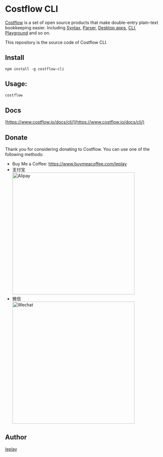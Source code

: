 # Costflow CLI

[Costflow](https://costflow.io/) is a set of open source products that make double-entry plain-text bookkeeping easier. Including [Syntax](https://www.costflow.io/docs/syntax/), [Parser](https://www.costflow.io/docs/parser/), [Desktop apps](https://www.costflow.io/docs/desktop-apps/), [CLI](https://www.costflow.io/docs/cli/), [Playground](https://playground.costflow.io/) and so on.

This repository is the source code of Costflow CLI.

## Install

```
npm install -g costflow-cli
```

## Usage:

```bash
costflow
```

## Docs

[https://www.costflow.io/docs/cli/](https://www.costflow.io/docs/cli/)

## Donate
Thank you for considering donating to Costflow. You can use one of the following methods:

- Buy Me a Coffee: https://www.buymeacoffee.com/leplay
- 支付宝 <br/> <img src="https://www.costflow.io/img/alipay.jpg" alt="Alipay" width="400"/>
- 微信 <br/> <img src="https://www.costflow.io/img/wechat.png" alt="Wechat" width="400"/>


## Author

[leplay](http://leplay.net/)
